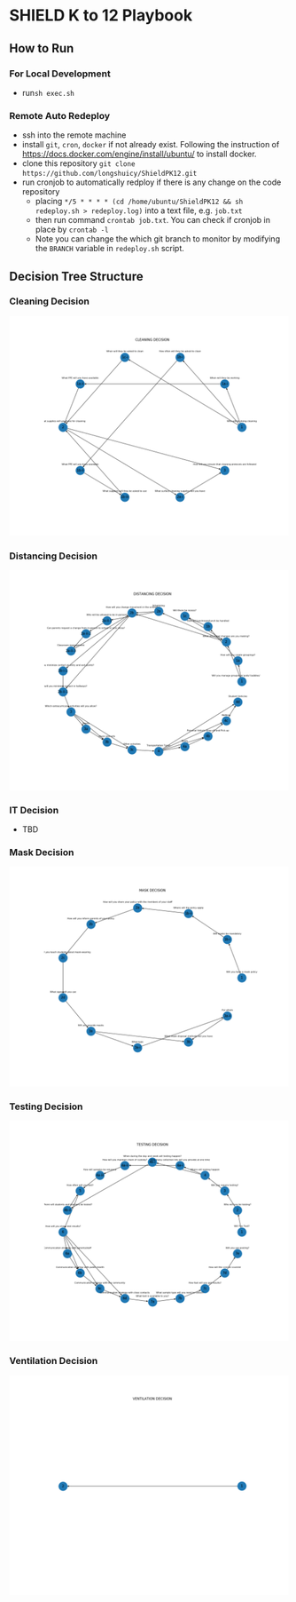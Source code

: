 # SHIELD K to 12 Playbook

## How to Run

### For Local Development
- run`sh exec.sh`

### Remote Auto Redeploy
- ssh into the remote machine
- install `git`, `cron`, `docker` if not already exist. Following the instruction of https://docs.docker.com/engine/install/ubuntu/ to install docker.
- clone this repository `git clone https://github.com/longshuicy/ShieldPK12.git`
- run cronjob to automatically redploy if there is any change on the code repository
  - placing `*/5 * * * * (cd /home/ubuntu/ShieldPK12 && sh redeploy.sh > redeploy.log)` into a text file, e.g. `job.txt`
  - then run command `crontab job.txt`. You can check if cronjob in place by `crontab -l`
  - Note you can change the which git branch to monitor by modifying the `BRANCH` variable in `redeploy.sh` script. 

## Decision Tree Structure
### Cleaning Decision
![image](test/cleaning_decision_graph.png)

### Distancing Decision
![image](test/distancing_decision_graph.png)

### IT Decision
- TBD

### Mask Decision
![image](test/mask_decision_graph.png)

### Testing Decision
![image](test/testing_decision_graph.png)

### Ventilation Decision
![image](test/ventilation_decision_graph.png)